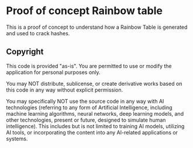 # Proof of concept Rainbow table

This is a proof of concept to understand how a Rainbow Table is generated and used to crack hashes.

## Copyright

This code is provided "as-is". You are permitted to use or modify the application for personal purposes only.

You may NOT distribute, sublicense, or create derivative works based on this code in any way without explicit permission.

You may specifically NOT use the source code in any way with AI technologies (referring to any form of Artificial Intelligence, including machine learning algorithms, neural networks, deep learning models, and other technologies, present or future, designed to simulate human intelligence). This includes but is not limited to training AI models, utilizing AI tools, or incorporating the content into any AI-related applications or systems.

